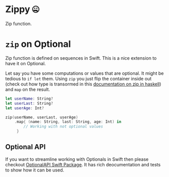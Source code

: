 # Zippy 🤐

Zip function.

# `zip` on Optional 

Zip function is defined on sequences in Swift. This is a nice extension to have it on Optional. 

Let say you have some computations or values that are optional. It might be tedious to `if let` them. Using `zip` you just flip the container inside out (check out how type is transormed in this [documentation on zip in haskell](https://hoogle.haskell.org/?hoogle=zip)) and `map` on the result. 

```swift
let userName: String? 
let userLast: String?
let userAge: Int? 

zip(userName, userLast, userAge)
    .map{ (name: String, last: String, age: Int) in 
        // Working with not optional values
     }
```

## Optional API

If you want to streamline working with Optionals in Swift then please checkout [OptionalAPI Swift Package](https://github.com/sloik/OptionalAPI). It has rich deocumentation and tests to show how it can be used.
